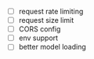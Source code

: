 - [ ] request rate limiting
- [ ] request size limit
- [ ] CORS config
- [ ] env support
- [ ] better model loading
